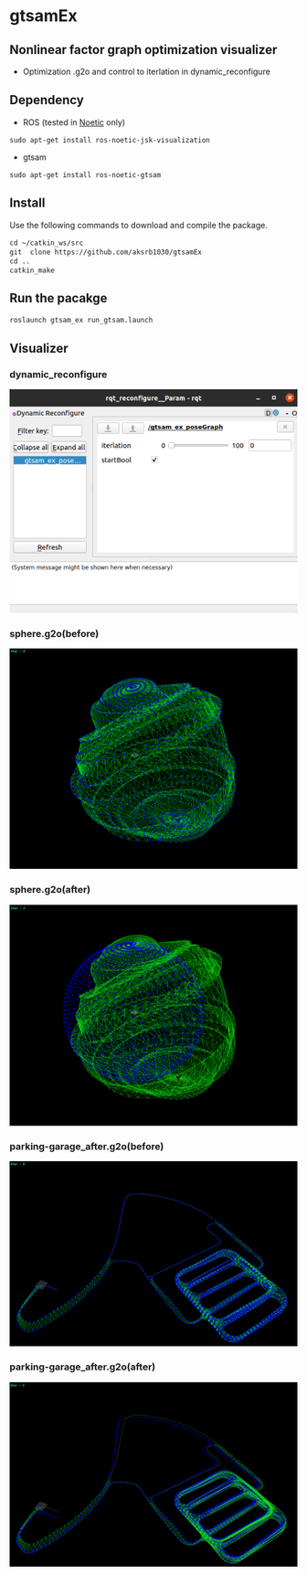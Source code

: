 # gtsamEx

## Nonlinear factor graph optimization visualizer

* Optimization .g2o and control to iterlation in dynamic_reconfigure

## Dependency
<!-- [NoeticLink] :  -->

* ROS (tested in [Noetic](https://wiki.ros.org/noetic/Installation/Ubuntu) only)
```
sudo apt-get install ros-noetic-jsk-visualization
```

* gtsam
```
sudo apt-get install ros-noetic-gtsam
```

## Install
Use the following commands to download and compile the package.

```
cd ~/catkin_ws/src
git  clone https://github.com/aksrb1030/gtsamEx
cd ..
catkin_make
```


## Run the pacakge
```
roslaunch gtsam_ex run_gtsam.launch
```

## Visualizer

### dynamic_reconfigure
<img src="./img/dynamic_reconfigure.png">

### sphere.g2o(before)
<img src="./img/sphere_before.png">

### sphere.g2o(after)
<img src="./img/sphere_after.png">

### parking-garage_after.g2o(before)
<img src="./img/parking-garage_before.png">

### parking-garage_after.g2o(after)
<img src="./img/parking-garage_after.png">